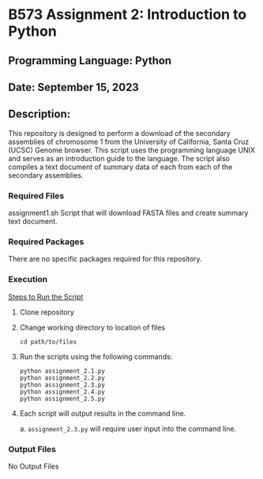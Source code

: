 # B573 Assignment 2: Introduction to Python

## Programming Language: Python

## Date: September 15, 2023

## Description:

This repository is designed to perform a download of the secondary assemblies of chromosome 1 from the University of California, Santa Cruz (UCSC) Genome browser. This script uses the programming language UNIX and serves as an introduction guide to the language. The script also compiles a text document of summary data of each from each of the secondary assemblies.

### Required Files

assignment1.sh Script that will download FASTA files and create summary text document.

### Required Packages

There are no specific packages required for this repository.

### Execution

<ins>Steps to Run the Script</ins>

1. Clone repository

2. Change working directory to location of files

    ```
    cd path/to/files
    ```

3. Run the scripts using the following commands: 

    ```
    python assignment_2.1.py 
    python assignment_2.2.py
    python assignment_2.3.py
    python assignment_2.4.py
    python assignment_2.5.py
    ```

4. Each script will output results in the command line.

    a. <code>assignment_2.3.py</code> will require user input into the command line.

### Output Files

No Output Files
